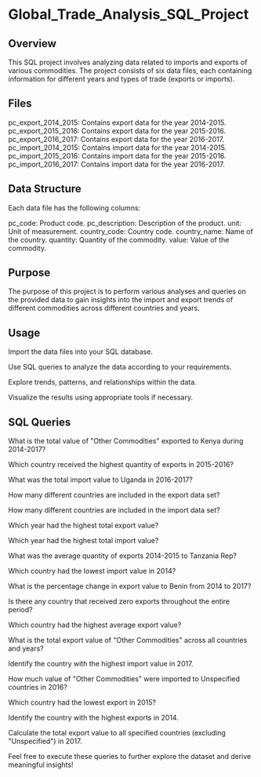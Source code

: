 # Global_Trade_Analysis_SQL_Project


## Overview
This SQL project involves analyzing data related to imports and exports of various commodities. The project consists of six data files, each containing information for different years and types of trade (exports or imports).

## Files
pc_export_2014_2015: Contains export data for the year 2014-2015.
pc_export_2015_2016: Contains export data for the year 2015-2016.
pc_export_2016_2017: Contains export data for the year 2016-2017.
pc_import_2014_2015: Contains import data for the year 2014-2015.
pc_import_2015_2016: Contains import data for the year 2015-2016.
pc_import_2016_2017: Contains import data for the year 2016-2017.


## Data Structure

Each data file has the following columns:

pc_code: Product code.
pc_description: Description of the product.
unit: Unit of measurement.
country_code: Country code.
country_name: Name of the country.
quantity: Quantity of the commodity.
value: Value of the commodity.


## Purpose

The purpose of this project is to perform various analyses and queries on the provided data to gain insights into the import and export trends of different commodities across different countries and years.


## Usage

Import the data files into your SQL database.

Use SQL queries to analyze the data according to your requirements.

Explore trends, patterns, and relationships within the data.

Visualize the results using appropriate tools if necessary.


## SQL Queries

What is the total value of "Other Commodities" exported to Kenya during 2014-2017?

Which country received the highest quantity of exports in 2015-2016?

What was the total import value to Uganda in 2016-2017?

How many different countries are included in the export data set?

How many different countries are included in the import data set?

Which year had the highest total export value?

Which year had the highest total import value?

What was the average quantity of exports 2014-2015 to Tanzania Rep?

Which country had the lowest import value in 2014?

What is the percentage change in export value to Benin from 2014 to 2017?

Is there any country that received zero exports throughout the entire period?

Which country had the highest average export value?

What is the total export value of "Other Commodities" across all countries and years?

Identify the country with the highest import value in 2017.

How much value of "Other Commodities" were imported to Unspecified countries in 2016?

Which country had the lowest export in 2015?

Identify the country with the highest exports in 2014.

Calculate the total export value to all specified countries (excluding "Unspecified") in 2017.

Feel free to execute these queries to further explore the dataset and derive meaningful insights!

